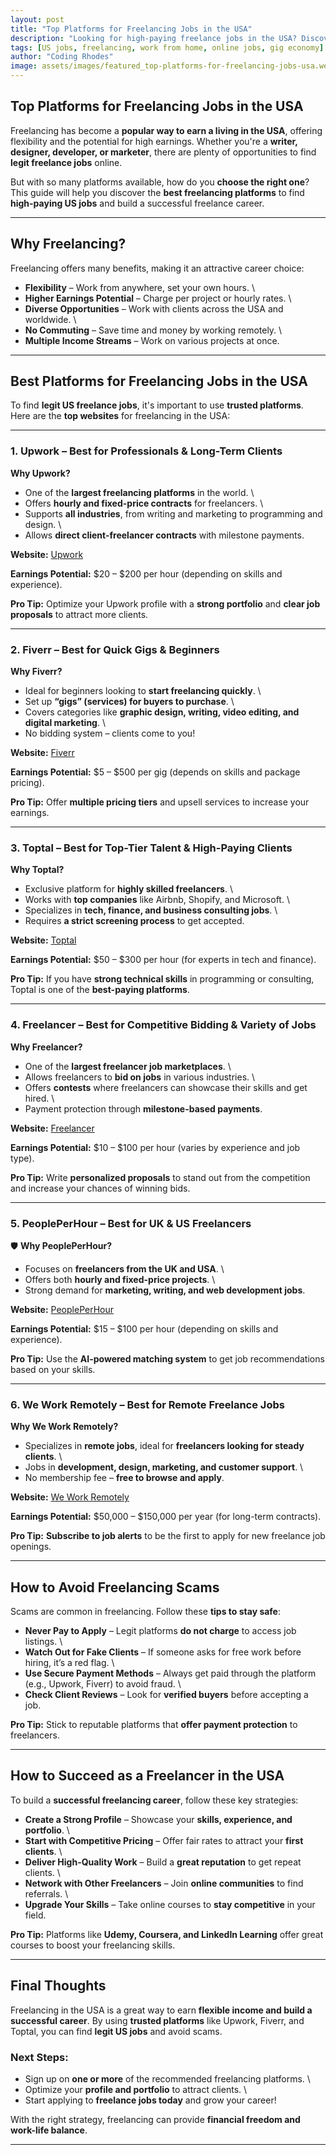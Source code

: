 ```yaml
---
layout: post
title: "Top Platforms for Freelancing Jobs in the USA"
description: "Looking for high-paying freelance jobs in the USA? Discover the best freelancing platforms for US jobs, including Upwork, Fiverr, and Toptal."
tags: [US jobs, freelancing, work from home, online jobs, gig economy]
author: "Coding Rhodes"
image: assets/images/featured_top-platforms-for-freelancing-jobs-usa.webp
---
```


## Top Platforms for Freelancing Jobs in the USA  

Freelancing has become a **popular way to earn a living in the USA**, offering flexibility and the potential for high earnings. Whether you're a **writer, designer, developer, or marketer**, there are plenty of opportunities to find **legit freelance jobs** online.  

But with so many platforms available, how do you **choose the right one**? This guide will help you discover the **best freelancing platforms** to find **high-paying US jobs** and build a successful freelance career.  

---

## Why Freelancing?  

Freelancing offers many benefits, making it an attractive career choice:  

- **Flexibility** – Work from anywhere, set your own hours. \
- **Higher Earnings Potential** – Charge per project or hourly rates. \
- **Diverse Opportunities** – Work with clients across the USA and worldwide. \
- **No Commuting** – Save time and money by working remotely. \
- **Multiple Income Streams** – Work on various projects at once.  

---

## Best Platforms for Freelancing Jobs in the USA  

To find **legit US freelance jobs**, it's important to use **trusted platforms**. Here are the **top websites** for freelancing in the USA:  

---

### **1. Upwork – Best for Professionals & Long-Term Clients**  

**Why Upwork?**  
- One of the **largest freelancing platforms** in the world.  \
- Offers **hourly and fixed-price contracts** for freelancers.  \
- Supports **all industries**, from writing and marketing to programming and design.  \
- Allows **direct client-freelancer contracts** with milestone payments.  

**Website:** [Upwork](https://www.upwork.com/)  

**Earnings Potential:** $20 – $200 per hour (depending on skills and experience).  

**Pro Tip:** Optimize your Upwork profile with a **strong portfolio** and **clear job proposals** to attract more clients.  

---

### **2. Fiverr – Best for Quick Gigs & Beginners**  

**Why Fiverr?**  
- Ideal for beginners looking to **start freelancing quickly**.  \
- Set up **“gigs” (services) for buyers to purchase**.  \
- Covers categories like **graphic design, writing, video editing, and digital marketing**.  \
- No bidding system – clients come to you!  

**Website:** [Fiverr](https://www.fiverr.com/)  

**Earnings Potential:** $5 – $500 per gig (depends on skills and package pricing).  

**Pro Tip:** Offer **multiple pricing tiers** and upsell services to increase your earnings.  

---

### **3. Toptal – Best for Top-Tier Talent & High-Paying Clients**  

**Why Toptal?**  
- Exclusive platform for **highly skilled freelancers**.  \
- Works with **top companies** like Airbnb, Shopify, and Microsoft.  \
- Specializes in **tech, finance, and business consulting jobs**.  \
- Requires **a strict screening process** to get accepted.  

**Website:** [Toptal](https://www.toptal.com/)  

**Earnings Potential:** $50 – $300 per hour (for experts in tech and finance).  

**Pro Tip:** If you have **strong technical skills** in programming or consulting, Toptal is one of the **best-paying platforms**.  

---

### **4. Freelancer – Best for Competitive Bidding & Variety of Jobs**  

**Why Freelancer?**  
- One of the **largest freelancer job marketplaces**.  \
- Allows freelancers to **bid on jobs** in various industries.  \
- Offers **contests** where freelancers can showcase their skills and get hired. \ 
- Payment protection through **milestone-based payments**.  

**Website:** [Freelancer](https://www.freelancer.com/)  

**Earnings Potential:** $10 – $100 per hour (varies by experience and job type).  

**Pro Tip:** Write **personalized proposals** to stand out from the competition and increase your chances of winning bids.  

---

### **5. PeoplePerHour – Best for UK & US Freelancers**  

🛡 **Why PeoplePerHour?**  
- Focuses on **freelancers from the UK and USA**.  \
- Offers both **hourly and fixed-price projects**.  \
- Strong demand for **marketing, writing, and web development jobs**. 

**Website:** [PeoplePerHour](https://www.peopleperhour.com/)  

**Earnings Potential:** $15 – $100 per hour (depending on skills and experience).  

**Pro Tip:** Use the **AI-powered matching system** to get job recommendations based on your skills.  

---

### **6. We Work Remotely – Best for Remote Freelance Jobs**  

**Why We Work Remotely?**  
- Specializes in **remote jobs**, ideal for **freelancers looking for steady clients**.  \
- Jobs in **development, design, marketing, and customer support**.  \
- No membership fee – **free to browse and apply**.  

**Website:** [We Work Remotely](https://weworkremotely.com/)  

**Earnings Potential:** $50,000 – $150,000 per year (for long-term contracts).  

**Pro Tip:** **Subscribe to job alerts** to be the first to apply for new freelance job openings.  

---

## How to Avoid Freelancing Scams  

Scams are common in freelancing. Follow these **tips to stay safe**:  

- **Never Pay to Apply** – Legit platforms **do not charge** to access job listings.  \
- **Watch Out for Fake Clients** – If someone asks for free work before hiring, it’s a red flag. \ 
- **Use Secure Payment Methods** – Always get paid through the platform (e.g., Upwork, Fiverr) to avoid fraud.  \
- **Check Client Reviews** – Look for **verified buyers** before accepting a job.  

**Pro Tip:** Stick to reputable platforms that **offer payment protection** to freelancers.  

---

## How to Succeed as a Freelancer in the USA  

To build a **successful freelancing career**, follow these key strategies:  

- **Create a Strong Profile** – Showcase your **skills, experience, and portfolio**.  \
- **Start with Competitive Pricing** – Offer fair rates to attract your **first clients**. \ 
- **Deliver High-Quality Work** – Build a **great reputation** to get repeat clients.  \
- **Network with Other Freelancers** – Join **online communities** to find referrals. \ 
- **Upgrade Your Skills** – Take online courses to **stay competitive** in your field.  

**Pro Tip:** Platforms like **Udemy, Coursera, and LinkedIn Learning** offer great courses to boost your freelancing skills.  

---

## Final Thoughts  

Freelancing in the USA is a great way to earn **flexible income and build a successful career**. By using **trusted platforms** like Upwork, Fiverr, and Toptal, you can find **legit US jobs** and avoid scams.  

### **Next Steps:**  
- Sign up on **one or more** of the recommended freelancing platforms.  \
- Optimize your **profile and portfolio** to attract clients.  \
- Start applying to **freelance jobs today** and grow your career!  

With the right strategy, freelancing can provide **financial freedom and work-life balance**. 

---
